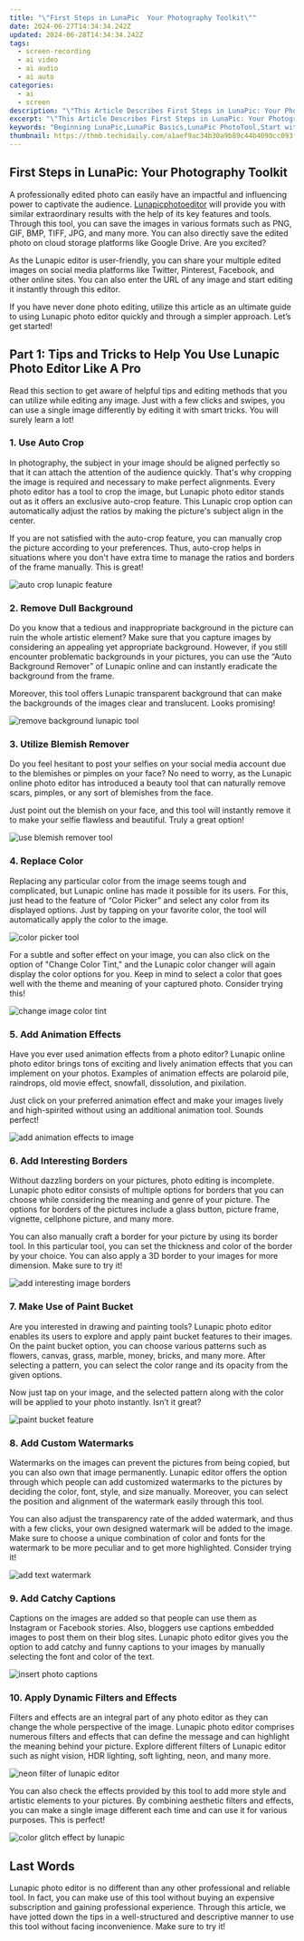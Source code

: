 ```yaml
---
title: "\"First Steps in LunaPic  Your Photography Toolkit\""
date: 2024-06-27T14:34:34.242Z
updated: 2024-06-28T14:34:34.242Z
tags: 
  - screen-recording
  - ai video
  - ai audio
  - ai auto
categories: 
  - ai
  - screen
description: "\"This Article Describes First Steps in LunaPic: Your Photography Toolkit\""
excerpt: "\"This Article Describes First Steps in LunaPic: Your Photography Toolkit\""
keywords: "Beginning LunaPic,LunaPic Basics,LunaPic PhotoTool,Start with LunaPic,LunaPic Photography,LunaPic Learn,Initial LunaPic Guide"
thumbnail: https://thmb.techidaily.com/a1aef9ac34b30a9b89c44b4090cc093f70a661d81b3d63d1adb081d4443463d3.jpg
---
```


## First Steps in LunaPic: Your Photography Toolkit

A professionally edited photo can easily have an impactful and influencing power to captivate the audience. [Lunapicphotoeditor](https://www6.lunapic.com/editor/) will provide you with similar extraordinary results with the help of its key features and tools. Through this tool, you can save the images in various formats such as PNG, GIF, BMP, TIFF, JPG, and many more. You can also directly save the edited photo on cloud storage platforms like Google Drive. Are you excited?

As the Lunapic editor is user-friendly, you can share your multiple edited images on social media platforms like Twitter, Pinterest, Facebook, and other online sites. You can also enter the URL of any image and start editing it instantly through this editor.

If you have never done photo editing, utilize this article as an ultimate guide to using Lunapic photo editor quickly and through a simpler approach. Let’s get started!

## Part 1: Tips and Tricks to Help You Use Lunapic Photo Editor Like A Pro

Read this section to get aware of helpful tips and editing methods that you can utilize while editing any image. Just with a few clicks and swipes, you can use a single image differently by editing it with smart tricks. You will surely learn a lot!

### 1\. Use Auto Crop

 In photography, the subject in your image should be aligned perfectly so that it can attach the attention of the audience quickly. That's why cropping the image is required and necessary to make perfect alignments. Every photo editor has a tool to crop the image, but Lunapic photo editor stands out as it offers an exclusive auto-crop feature. This Lunapic crop option can automatically adjust the ratios by making the picture's subject align in the center.

If you are not satisfied with the auto-crop feature, you can manually crop the picture according to your preferences. Thus, auto-crop helps in situations where you don't have extra time to manage the ratios and borders of the frame manually. This is great!

![auto crop lunapic feature](https://images.wondershare.com/filmora/article-images/2022/lunapic-photo-editor-1.jpg)

### 2\. Remove Dull Background

Do you know that a tedious and inappropriate background in the picture can ruin the whole artistic element? Make sure that you capture images by considering an appealing yet appropriate background. However, if you still encounter problematic backgrounds in your pictures, you can use the “Auto Background Remover” of Lunapic online and can instantly eradicate the background from the frame.

Moreover, this tool offers Lunapic transparent background that can make the backgrounds of the images clear and translucent. Looks promising!

![remove background lunapic tool](https://images.wondershare.com/filmora/article-images/2022/lunapic-photo-editor-2.jpg)

### 3\. Utilize Blemish Remover

Do you feel hesitant to post your selfies on your social media account due to the blemishes or pimples on your face? No need to worry, as the Lunapic online photo editor has introduced a beauty tool that can naturally remove scars, pimples, or any sort of blemishes from the face.

Just point out the blemish on your face, and this tool will instantly remove it to make your selfie flawless and beautiful. Truly a great option!

![use blemish remover tool](https://images.wondershare.com/filmora/article-images/2022/lunapic-photo-editor-3.jpg)

### 4\. Replace Color

Replacing any particular color from the image seems tough and complicated, but Lunapic online has made it possible for its users. For this, just head to the feature of “Color Picker” and select any color from its displayed options. Just by tapping on your favorite color, the tool will automatically apply the color to the image.

![color picker tool](https://images.wondershare.com/filmora/article-images/2022/lunapic-photo-editor-4.jpg)

For a subtle and softer effect on your image, you can also click on the option of "Change Color Tint," and the Lunapic color changer will again display the color options for you. Keep in mind to select a color that goes well with the theme and meaning of your captured photo. Consider trying this!

![change image color tint](https://images.wondershare.com/filmora/article-images/2022/lunapic-photo-editor-5.jpg)

### 5\. Add Animation Effects

Have you ever used animation effects from a photo editor? Lunapic online photo editor brings tons of exciting and lively animation effects that you can implement on your photos. Examples of animation effects are polaroid pile, raindrops, old movie effect, snowfall, dissolution, and pixilation.

Just click on your preferred animation effect and make your images lively and high-spirited without using an additional animation tool. Sounds perfect!

![add animation effects to image](https://images.wondershare.com/filmora/article-images/2022/lunapic-photo-editor-6.jpg)

### 6\. Add Interesting Borders

Without dazzling borders on your pictures, photo editing is incomplete. Lunapic photo editor consists of multiple options for borders that you can choose while considering the meaning and genre of your picture. The options for borders of the pictures include a glass button, picture frame, vignette, cellphone picture, and many more.

You can also manually craft a border for your picture by using its border tool. In this particular tool, you can set the thickness and color of the border by your choice. You can also apply a 3D border to your images for more dimension. Make sure to try it!

![add interesting image borders](https://images.wondershare.com/filmora/article-images/2022/lunapic-photo-editor-7.jpg)

### 7\. Make Use of Paint Bucket

Are you interested in drawing and painting tools? Lunapic photo editor enables its users to explore and apply paint bucket features to their images. On the paint bucket option, you can choose various patterns such as flowers, canvas, grass, marble, money, bricks, and many more. After selecting a pattern, you can select the color range and its opacity from the given options.

Now just tap on your image, and the selected pattern along with the color will be applied to your photo instantly. Isn’t it great?

![paint bucket feature](https://images.wondershare.com/filmora/article-images/2022/lunapic-photo-editor-8.jpg)

### 8\. Add Custom Watermarks

Watermarks on the images can prevent the pictures from being copied, but you can also own that image permanently. Lunapic editor offers the option through which people can add customized watermarks to the pictures by deciding the color, font, style, and size manually. Moreover, you can select the position and alignment of the watermark easily through this tool.

You can also adjust the transparency rate of the added watermark, and thus with a few clicks, your own designed watermark will be added to the image. Make sure to choose a unique combination of color and fonts for the watermark to be more peculiar and to get more highlighted. Consider trying it!

![add text watermark](https://images.wondershare.com/filmora/article-images/2022/lunapic-photo-editor-9.jpg)

### 9\. Add Catchy Captions

Captions on the images are added so that people can use them as Instagram or Facebook stories. Also, bloggers use captions embedded images to post them on their blog sites. Lunapic photo editor gives you the option to add catchy and funny captions to your images by manually selecting the font and color of the text.

![insert photo captions](https://images.wondershare.com/filmora/article-images/2022/lunapic-photo-editor-10.jpg)

### 10\. Apply Dynamic Filters and Effects

Filters and effects are an integral part of any photo editor as they can change the whole perspective of the image. Lunapic photo editor comprises numerous filters and effects that can define the message and can highlight the meaning behind your picture. Explore different filters of Lunapic editor such as night vision, HDR lighting, soft lighting, neon, and many more.

![neon filter of lunapic editor](https://images.wondershare.com/filmora/article-images/2022/lunapic-photo-editor-11.jpg)

You can also check the effects provided by this tool to add more style and artistic elements to your pictures. By combining aesthetic filters and effects, you can make a single image different each time and can use it for various purposes. This is perfect!

![color glitch effect by lunapic](https://images.wondershare.com/filmora/article-images/2022/lunapic-photo-editor-12.jpg)

## Last Words

Lunapic photo editor is no different than any other professional and reliable tool. In fact, you can make use of this tool without buying an expensive subscription and gaining professional experience. Through this article, we have jotted down the tips in a well-structured and descriptive manner to use this tool without facing inconvenience. Make sure to try it!

<ins class="adsbygoogle"
     style="display:block"
     data-ad-format="autorelaxed"
     data-ad-client="ca-pub-7571918770474297"
     data-ad-slot="1223367746"></ins>

<ins class="adsbygoogle"
     style="display:block"
     data-ad-format="autorelaxed"
     data-ad-client="ca-pub-7571918770474297"
     data-ad-slot="1223367746"></ins>



<ins class="adsbygoogle"
     style="display:block"
     data-ad-client="ca-pub-7571918770474297"
     data-ad-slot="8358498916"
     data-ad-format="auto"
     data-full-width-responsive="true"></ins>




